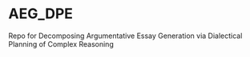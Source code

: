 # AEG_DPE
Repo for Decomposing Argumentative Essay Generation via Dialectical Planning of Complex Reasoning
